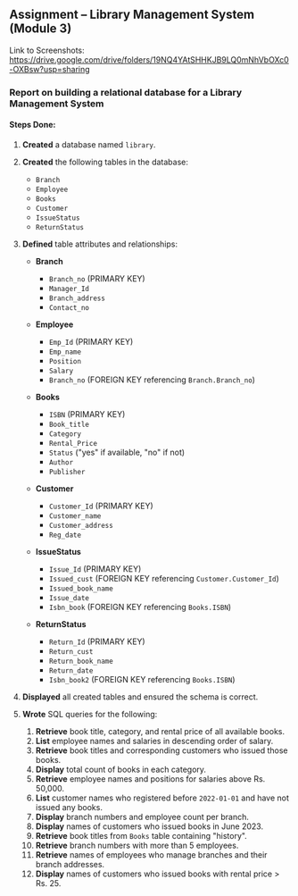 ## Assignment – Library Management System (Module 3)

Link to Screenshots: https://drive.google.com/drive/folders/19NQ4YAtSHHKJB9LQ0mNhVbOXc0-OXBsw?usp=sharing

### Report on building a relational database for a Library Management System

#### Steps Done:

1. **Created** a database named `library`.

2. **Created** the following tables in the database:

   * `Branch`
   * `Employee`
   * `Books`
   * `Customer`
   * `IssueStatus`
   * `ReturnStatus`

3. **Defined** table attributes and relationships:

   * **Branch**

     * `Branch_no` (PRIMARY KEY)
     * `Manager_Id`
     * `Branch_address`
     * `Contact_no`

   * **Employee**

     * `Emp_Id` (PRIMARY KEY)
     * `Emp_name`
     * `Position`
     * `Salary`
     * `Branch_no` (FOREIGN KEY referencing `Branch.Branch_no`)

   * **Books**

     * `ISBN` (PRIMARY KEY)
     * `Book_title`
     * `Category`
     * `Rental_Price`
     * `Status` ("yes" if available, "no" if not)
     * `Author`
     * `Publisher`

   * **Customer**

     * `Customer_Id` (PRIMARY KEY)
     * `Customer_name`
     * `Customer_address`
     * `Reg_date`

   * **IssueStatus**

     * `Issue_Id` (PRIMARY KEY)
     * `Issued_cust` (FOREIGN KEY referencing `Customer.Customer_Id`)
     * `Issued_book_name`
     * `Issue_date`
     * `Isbn_book` (FOREIGN KEY referencing `Books.ISBN`)

   * **ReturnStatus**

     * `Return_Id` (PRIMARY KEY)
     * `Return_cust`
     * `Return_book_name`
     * `Return_date`
     * `Isbn_book2` (FOREIGN KEY referencing `Books.ISBN`)

4. **Displayed** all created tables and ensured the schema is correct.

5. **Wrote** SQL queries for the following:

   1. **Retrieve** book title, category, and rental price of all available books.
   2. **List** employee names and salaries in descending order of salary.
   3. **Retrieve** book titles and corresponding customers who issued those books.
   4. **Display** total count of books in each category.
   5. **Retrieve** employee names and positions for salaries above Rs. 50,000.
   6. **List** customer names who registered before `2022-01-01` and have not issued any books.
   7. **Display** branch numbers and employee count per branch.
   8. **Display** names of customers who issued books in June 2023.
   9. **Retrieve** book titles from `Books` table containing "history".
   10. **Retrieve** branch numbers with more than 5 employees.
   11. **Retrieve** names of employees who manage branches and their branch addresses.
   12. **Display** names of customers who issued books with rental price > Rs. 25.
